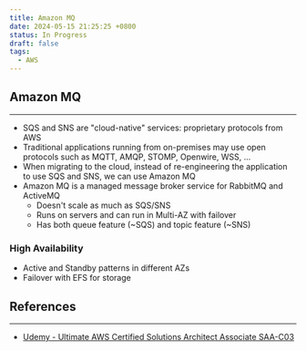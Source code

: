 ```yaml
---
title: Amazon MQ
date: 2024-05-15 21:25:25 +0800
status: In Progress
draft: false
tags:
  - AWS
---
```

## Amazon MQ
---
- SQS and SNS are "cloud-native" services: proprietary protocols from AWS
- Traditional applications running from on-premises may use open protocols such as MQTT, AMQP, STOMP, Openwire, WSS, ...
- When migrating to the cloud, instead of re-engineering the application to use SQS and SNS, we can use Amazon MQ
- Amazon MQ is a managed message broker service for RabbitMQ and ActiveMQ
	- Doesn't scale as much as SQS/SNS
	- Runs on servers and can run in Multi-AZ with failover
	- Has both queue feature (~SQS) and topic feature (~SNS)

### High Availability
- Active and Standby patterns in different AZs
- Failover with EFS for storage

## References
---
- [Udemy - Ultimate AWS Certified Solutions Architect Associate SAA-C03](https://www.udemy.com/course/aws-certified-solutions-architect-associate-saa-c03)
